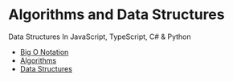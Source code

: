 # Algorithms and Data Structures

Data Structures In JavaScript, TypeScript, C# &amp; Python

* [Big O Notation](./bigo/README.md)
* [Algorithms](./algorithms/README.md)
* [Data Structures](./data-structures/README.md)
